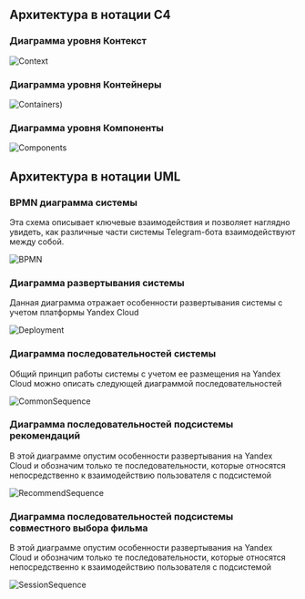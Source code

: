 ## Архитектура в нотации C4

### Диаграмма уровня Контекст

![Context](https://www.plantuml.com/plantuml/png/pPFFRXCn4CRlUGgJKv3Qx8KJfqA548984T03fsgRMCHYrnljUg7SqXOeg4YLk80uK27n06x4GcZpvnN6RyGtJjhTabRgaKkydldypSyppbfcmjJaSLIxeNGdohjIz8pfPxU380rVDPyhqyktyaocdKGRgKspayH1FmerdrdDJ3TIMy7whTKsXpPQZu8up8nC4TfSnubGQPas--nVQyiqItHZ0sOheav7DALJzv5-OnsITRjKyBxEkIyqeP5xHoFy3jmU5MvNG7RiFa2451ND-itQazSe5JTQoKibMw7fzFZeTnpPyMPZigBCrPUJz1C53mNDt80ARAO-Pq5pEY-3f4-TeFQOGn1PZ_L7k3TOc7_C_8opuDcyjsqQ3vLE-edANjnfFq1X_8hpa2Vv1BF2lQU9E-GgErKmBpXQWWBhl14ZtxDZ22pzAacNW2eypqBTbTltsqzXVVvzFP2lG1ZCsu3uXNdCM0o8oIKTMO40-Y5hUI-WiWBablljhtM0grpTOAzd7Jwcx2Cyred7Gy0TkBVbx6PGxdk1X_7pU2oZnMkx-4G-bmmmu6Lkufs7Z28MH9Q9O7LNiLVLfJhWyZNlkNsorn_IfSxLKT4FRZx4LxQz-A_QZWlzUvspl_ktCwfb8fnQaxgRnz5V)

### Диаграмма уровня Контейнеры
![Containers](https://www.plantuml.com/plantuml/png/ZLNFJzjO4BxxhtYRooOI98VTqvxOaDMgAgXHWGCdv2HFYOjZH_PB0LML23zAsrIAsakh7a18hNeDA6bD2k5VUEy_wlScjebnKe64iUVDVFFDD_E69L-OdcWtRUCFowdQxHfd3I5Q_Z-5WcVkvEkMQBGhRPzxLTSHt17vgjiij6pJqJ6BlgZPLgMm_FTYMPisLbSAJTCNt8DfQnaHfkLmBz_I-8Q_RJajqpERp8PLxBKuSptHS0sZp3tVTR8RIBF0Cl9CZkLFzKx-mDzBsLS7SgY_C_hiaxoHWNeb0pptrQ4SgWC6jmlr1auuaiDy9cSOQtjWqTmgkcsdPdfxsLNtkSLNJL5jQ91p17S8zbhssTrP9iTU60m_CVNiUhte2iIiSvlNDNTyHaGq0aWS0UTATPWSW6MFoKiGxuF9DNWDw0ovO0rmgDrkPvMdkH3kAMhPH_o57EDa17vuZ3LHb3TOk5Ti33XGdUcYy1j0XsGjJohFU5Mi2TSpwnov9jyiDB3isbziqtHgV3T7JBuI3wG1kq2ddEH-YmmZv07vX5l423NZ4-fqrJ7BmeGwmvg-XqvN2qmTuViAo81XCa0HQZ-VowSubqnXhd37HwRebRAUQ-b9r0wZV7rYUG3qaGp8vOFgJhIU9fTmLIT0wUW0KAMkWGLqxqIim78C2yJ4axeLuQ0v54qwf6YNAjdDKX4ay2Gkxn49_8GuatOZsGr1WvUUdeiPdcowkQgRLgbeLhUvKmDW-3PdbD8rucJEHAgU1a6gb-dhzDykxhXZsl-M7_aajPPOlGx5WJM-IM4a0hAFBSTjkPQ_ZNC4uSbYKoQ1edfG8ZdGv706vaC8CoPx7rp1abR0h3431leNK6NNyPp5ib8NcMw-RW3bGUKQG1sJmadsavlnVtaTHEBtXz7-h8S8m7HladlhLZiJepHTVTTfSS1NTHbyaWs43GKHBcq8gXhbJRPZw3-Evsl8YDI8oC50WqLOMj9RU9wG0rtGFFNzJoRFuTX3ri1uoksjahiJhUbeCSgFTum0HyG8Cjnw89ROO02EaKACQE-VHjMcQqLKAknkw74wTHpRamCN_LyvnBtjFtneW9r6dXu6-INQ4L5ZKqBBuTms4VMYbKvnVrdBRxIpY7c1fA7P0VZbRykPoJ_UgcbLvgv8EKnS7k3Ev8sDzp2sIQmb1BURzYy0))

### Диаграмма уровня Компоненты

![Components](https://www.plantuml.com/plantuml/png/fLZDRjj64BxpARQwL0OSwT2UUafbjqNH63KYvv2JGKc4pLeY1P9AOXG1hBXEsgg0q1-WHGy9ZBReLNR5X7PawHLstwZV3hcIg2Lj6XOGHjgTdVc--PbP-huVc5xGwxID3sodsUwrBBOV15t_ashLCvzMzknWlzVe-PRNT9t0Se9Aq-rKkstJaMVk-K6hRJUg6n_VsvPBZxOUL3kc7rWUbdOtt4xNTUIPhjHl-0UsqpKziyFQjcC5XrsBkLwmxnh6jkNvhbD-13FhhCJVy2b_BtxYx_3_EH-95poKlqjoxmz-nIFnaaTu7ebZ7eeN369duWS8OOk7bTAQOTGFWQApMtDxJilq3ijRxXFRsZA3vhvKSeh3VL8xuIEss2kjiMyDXiy6o9e0wPLtzcfkW3CxLjlQazZnKm6H6W3YE-Yv47t6nq0vPFmSm4T0CW6kCUt15bOZR4gnMHOzYONqlWQN8vm_urFiN08V7bC95FJ6wojavmh7ehzC2lyY-27DvUl6DrOpg0UkP-vPi1N_Pia2AzS_OezDfsKzMoCa_n0Ec06wI9gCRVy82vUm0_0fCOK8dF4JtXc84rR64dWcdDucGXVh35uRyGjeXXh68v0GHvMrYePvqmpC1vRZmvBwIbPFfUl9gNr6zaOI9M15S5T48h-8GUph9N1fKV4AMlho0A1Ir802VkyhL40vnGgSYIT5I-b1SEWq-K63lTaeFzwi0GIUXELdd8J-b7FYSCFO5Qa6BfazPncIR3cuOg1xgMOs3ood1ON9jvnKqZbY9oSZnR2maeXob5mrvX4nUKdflZWf1Xbv2Y9KR_IPjujotV9zstNglOPFPKmzGSzn5fl7rv0MvwuAfUVYpMmAcK8G-I-9xpj5G3F1fn2QiZdz2N63Sfag4JbneZ929_RGGlVi83ncK8GVz8PnyLF-ZcDK_48hW6i5VwKr22jIkUA5E7nkFd4zEx3yc-5d5W_iauVZa5mfbnBKlyYl8uY-LnMx8Ym6IPlyJJQLj6XL74ikYuKLFkZCkkamc-K6ogfZtaXHjWwfXXPGDp5HlK7bYxsXO8on1wsAJrOdHTOfCV2SgLLDCvudYjDpmtYkpyBFdc50EsRxq-qlVUgJb1xV9qQnEX-3oKaSA7zbEsxNjVq3xECGdco-L4ff4KE4EEsdFAPYIFCxQqQ8eHQzQCaXr8BpsQ-YZyVQ5zix03B_NWpsdpA9uuh1UkhICPF2X4Y7AmSrJVqmxdrNAurJhaLvbHWbybCr742NG5qIE2p4mPybBfr1yXK9q7I50sJSFsJy5993c8sCXrPxTzDzgYvPwbh3Vrz0WZv2HZgJEmkGfUuVq3pNbEXGjxRNYgvE5gUqOukHXTqKLaRUU0iCnp5EU4g10C9uciCONNAK7ar_Vg_DuA2LUvQGtlcovVJnfLFKPw4OvFTb6PlpHPKIR_s-jm2IoprTnUgcVOoRpAXu9OBCpPQMAux_hGQ1gXujctcOMml5V9VTOc_jEPK8nJrMg2M1WsRY3gxIUaysUyrpef--mjCuPU9azQBF9qRDlZd6g-yJ_5-wLfDZgbJ_X196pg_DB-1SCgULsQqjwN79k71aEKUzOHJ8RoMQcHCvBnayJC7AGe3tXMLVwAq40hVc3qD5mdbtrNhexgvL5SpTLTu7P_c7YFy1)

## Архитектура в нотации UML

### BPMN диаграмма системы

Эта схема описывает ключевые взаимодействия и позволяет наглядно увидеть, как различные части системы Telegram-бота взаимодействуют между собой.

![BPMN](BPMN.png)

### Диаграмма развертывания системы

Данная диаграмма отражает особенности развертывания системы с учетом платформы Yandex Cloud

![Deployment](https://www.plantuml.com/plantuml/png/fPF1Ji9048Rl-nGRxho01mE84a-Qg0UEIxiQjBIatIh6a2299myUlUah42AHgEWhJD_8dNPhdRQX4M_TcVa-XlxRHg24hyA1mrpFbhns4aYVj-Lbtv8rViCurzt-gR2KQJM7mneN0SU3VcPZPi2kS6qvuZkE5ze9MQppZb3oIbmd_SoTcseUxcUJ8aYVTLbJO_QZFkxqF6MOlT2rLDzp2-hoATJ6ZRH2pIrXNKZNhdJJEM8thN9_jztIJ1WewHUbs6mB9NeYaB5A5oX-q3kNUl98URuuaqK3wIUEf6GgQCkIsntfDLpXu7iFQEZv9fhI2XPGOcu2hzUtVoN5jpWyHLFuYYOmWpcyHm-mYAOSNlKHYv_HBSl6aQQ1eE1P8nDOm0gPL1IVbx0WAfWnIXUtUSocERob-UHtCEMDjyZnw2HlhB39YpwiO1NTHtTbC8R_PuQ4lPOcgvNzVnFZF0wFqF01IuRRRO2H1JSHvCTft1NqsdjNnPBX__sk-NAgg8PqxN3WV0C0)

### Диаграмма последовательностей системы

Общий принцип работы системы с учетом ее размещения на Yandex Cloud можно описать следующей диаграммой последовательностей

![CommonSequence](https://www.plantuml.com/plantuml/png/R8yx3i8m343tdiBgIQ1yAYQGW87HJInK28wKEAAzFQr9my8KvRqdsLv5mI3fvQeAZVW0rqYX8fPUHgXlo9O6s3YVBBGezCOHrgT33HYNVualRUSbj_l4HdhF6geeMOFcIMp_XLcLT3S81KOtZunQB6G6lostZShfBUpOFSW8dAUJy4wgloYJJ-DaR8Cm34JH_gQu1LY00Z4QHA9Y03fOmK9OH0B32lysuXjZy3N6fNFlA__bOf4igelLLskfE23WQHiyR2lrCOaYnla9aTE8zE42phYzppEYulgB8qX9CLw5_GiK5nuIakrj9vKXtYgEPcW-Yhglq0sv8jxZQ1FLeqtgGhXZbjnbdFPrndCLQzVJumlarztZc_Nd7-KVBckMoRVe1G00)

### Диаграмма последовательностей подсистемы рекомендаций

В этой диаграмме опустим особенности развертывания на Yandex Cloud и обозначим только те последовательности, которые относятся непосредственно к взаимодействию пользователя с подсистемой

![RecommendSequence](https://www.plantuml.com/plantuml/png/FCb13e9038NXFQVWA3enCSQ5H73XiWmD6N5QqpuIkRrkokxztpiuoB3MTqCPQkt3sHeM56pjC2T5HAAyi4oHTyvQwny8HQLVHzySNEE-5j6F5b-EtINiIJBnzzmDEvnIpDluuemUQZJphvAwkOaOXe80V7SLRe06E21AOxtyW42An8KRj60YJ0oRzROmqn4UrXA9q5l9froUlfayEt5EBVpPnR71kSSh0mwyGiI87GSa1ezl5Co8sEE3MryVqMD2r20ADxu-KXjA6aBaBJA-tAyglhrJ3NX3qhY6XAyXqPQMNKFa6Kkf_alZ8k-HCROKqpIWcg6bcPw4wkpvYEHnGC6EJvXGDC60fEMvAfmk-uo22IF5FtJHTk_LZT328M7Bk-OZ2yExGl6fTI1pyBn6LX9c9RabSl8T_jyO8wEhj76AGQV83OCwQa7smIx1dlxTGOQykFL6oFgWYv70WJUkGTQ7sY_-VPdw0LXSOS1uNCZ6n30ZkylQhlxQVW00)

### Диаграмма последовательностей подсистемы совместного выбора фильма

В этой диаграмме опустим особенности развертывания на Yandex Cloud и обозначим только те последовательности, которые относятся непосредственно к взаимодействию пользователя с подсистемой

![SessionSequence](https://www.plantuml.com/plantuml/png/SYWkIImgAStDuKfCBialKWWjJYqoL4WiLWWrH18n0eiOSQNcbMIML2g4f3lbby0uJed9sQbvAJ1kS6fnSMP-Nd1fKd5bSKbgBapSEpCllo0_ipZRCS0J9XRfuiJ51MYzx7MZ1e8utjzJR4SJX79y854W2XeU80z0aIuTF01tb-D3GOc4X8Y41AAZt3Xnpd7ipIlyvusOMTjPtzg3xvn4igMDTtxpFRltmE0lBCxDxWk3Ft1OuOBN9JAaXcP8QSRl39d13Iy-8A4Z5B9mkAQllDqXWQKvKbppKqpsTit3bvMHZFp5NsvOp2BX_IUCc1laB5HuBHUqC2XXHPMkU-9fWgtTPV0FM0zsDDk4K0iA8uxHzh2O85IEPXL1MdftozhPcb7I4LFWra4if5Zq6uw3CqVYWtx9b3HOSgkZ-YUT39iN0lVDUvO8WBx0UYFVl5QZfITIn9GqxUrkA17gRofEUsTJ2HbzWert6pX6D7K8XtCufH8v9CZbQy9h9vb5GOkwDlSYNGEMFMxIWPp1nsnPamfH4LbOwnjiakcO9X5WrumTGmlai5YnLb5pmivitJyAdEteZ077_6qRgbhLvPoBGvckSTDkEvL2beYA-sgtnQPhNQVqXeeSRhLk4tkawhXIoZtjgC-7NZWpGczEHrYMQytn94fsY1OjVRGEaNcV2iRGOkqWwerUUyCMx4bRRdHs8sPmysdKfNbJqZ90hfbx6KPn85WrfIWwpWyEX1vrIDVKwGDu96Lw1qe8tZEXyBQiTPwofCMLZwF889DCP5Y5_zVJtk6CduoM-ZYzYkuSFoj4FzYFes2fZEBnibvAgRRuW6aWZsAcTrFtBSJnkL3ROnHsnqjoNyubFutHylA1ixTQE-McMJsM__RWlS5tchK_TcN3ViD_-cINji_zCPhKuGlpXuwzy9Yx4rODb-QTUvDYKdHe1d6aNV6UINsAaWxbJY1TGH-zMZXlIcKXVQxjoxgyLaD7g8m55qZh5f5NpayfzwPXsFHkiFs3T_iXsRIK4XQlpkX8PAM-oqxoerxo5crx09HmpSLlVTW8REm9uA4o__z_68YAJMTs3hjcx2PdHPpl-qTExmCfFpOdh_Wjlrh_0G00)